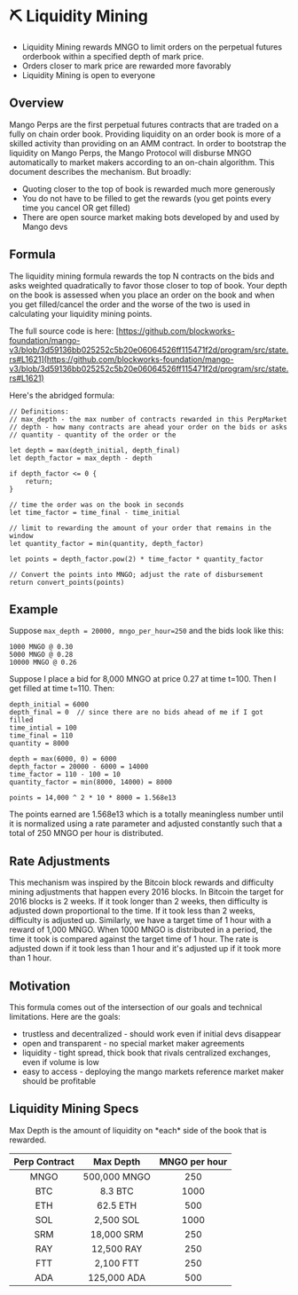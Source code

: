 # ⛏ Liquidity Mining

* Liquidity Mining rewards MNGO to limit orders on the perpetual futures orderbook within a specified depth of mark price.&#x20;
* Orders closer to mark price are rewarded more favorably&#x20;
* Liquidity Mining is open to everyone

## Overview

Mango Perps are the first perpetual futures contracts that are traded on a fully on chain order book. Providing liquidity on an order book is more of a skilled activity than providing on an AMM contract. In order to bootstrap the liquidity on Mango Perps, the Mango Protocol will disburse MNGO automatically to market makers according to an on-chain algorithm. This document describes the mechanism. But broadly:

* Quoting closer to the top of book is rewarded much more generously
* You do not have to be filled to get the rewards (you get points every time you cancel OR get filled)
* There are open source market making bots developed by and used by Mango devs

## Formula

The liquidity mining formula rewards the top N contracts on the bids and asks weighted quadratically to favor those closer to top of book. Your depth on the book is assessed when you place an order on the book and when you get filled/cancel the order and the worse of the two is used in calculating your liquidity mining points.&#x20;

The full source code is here: [https://github.com/blockworks-foundation/mango-v3/blob/3d59136bb025252c5b20e06064526ff115471f2d/program/src/state.rs#L1621](https://github.com/blockworks-foundation/mango-v3/blob/3d59136bb025252c5b20e06064526ff115471f2d/program/src/state.rs#L1621)

Here's the abridged formula:

```
// Definitions:
// max_depth - the max number of contracts rewarded in this PerpMarket
// depth - how many contracts are ahead your order on the bids or asks
// quantity - quantity of the order or the 

let depth = max(depth_initial, depth_final)
let depth_factor = max_depth - depth

if depth_factor <= 0 {
    return;
}

// time the order was on the book in seconds
let time_factor = time_final - time_initial

// limit to rewarding the amount of your order that remains in the window
let quantity_factor = min(quantity, depth_factor)

let points = depth_factor.pow(2) * time_factor * quantity_factor

// Convert the points into MNGO; adjust the rate of disbursement
return convert_points(points)

```

## Example

Suppose `max_depth = 20000, mngo_per_hour=250` and the bids look like this:

```
1000 MNGO @ 0.30
5000 MNGO @ 0.28
10000 MNGO @ 0.26
```

Suppose I place a bid for 8,000 MNGO at price 0.27 at time t=100. Then I get filled at time t=110. Then:

```
depth_initial = 6000
depth_final = 0  // since there are no bids ahead of me if I got filled
time_intial = 100
time_final = 110
quantity = 8000

depth = max(6000, 0) = 6000
depth_factor = 20000 - 6000 = 14000
time_factor = 110 - 100 = 10
quantity_factor = min(8000, 14000) = 8000

points = 14,000 ^ 2 * 10 * 8000 = 1.568e13

```

The points earned are 1.568e13 which is a totally meaningless number until it is normalized using a rate parameter and adjusted constantly such that a total of 250 MNGO per hour is distributed.

## Rate Adjustments

This mechanism was inspired by the Bitcoin block rewards and difficulty mining adjustments that happen every 2016 blocks. In Bitcoin the target for 2016 blocks is 2 weeks. If it took longer than 2 weeks, then difficulty is adjusted down proportional to the time. If it took less than 2 weeks, difficulty is adjusted up. Similarly, we have a target time of 1 hour with a reward of 1,000 MNGO. When 1000 MNGO is distributed in a period, the time it took is compared against the target time of 1 hour. The rate is adjusted down if it took less than 1 hour and it's adjusted up if it took more than 1 hour.

## Motivation

This formula comes out of the intersection of our goals and technical limitations. Here are the goals:

* trustless and decentralized - should work even if initial devs disappear
* open and transparent - no special market maker agreements
* liquidity - tight spread, thick book that rivals centralized exchanges, even if volume is low
* easy to access - deploying the mango markets reference market maker should be profitable&#x20;

## Liquidity Mining Specs

Max Depth is the amount of liquidity on \*each\* side of the book that is rewarded.&#x20;

| Perp Contract |   Max Depth  | MNGO per hour |
| :-----------: | :----------: | :-----------: |
|      MNGO     | 500,000 MNGO |      250      |
|      BTC      |    8.3 BTC   |      1000     |
|      ETH      |   62.5 ETH   |      500      |
|      SOL      |   2,500 SOL  |      1000     |
|      SRM      |  18,000 SRM  |      250      |
|      RAY      |  12,500 RAY  |      250      |
|      FTT      |   2,100 FTT  |      250      |
|      ADA      |  125,000 ADA |      500      |

